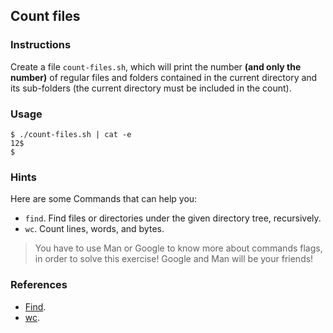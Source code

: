 ## Count files

### Instructions

Create a file `count-files.sh`, which will print the number **(and only the number)** of regular files and folders contained in the current directory and its sub-folders (the current directory must be included in the count).

### Usage

```console
$ ./count-files.sh | cat -e
12$
$
```

### Hints

Here are some Commands that can help you:

- `find`. Find files or directories under the given directory tree, recursively.
- `wc`. Count lines, words, and bytes.

> You have to use Man or Google to know more about commands flags, in order to solve this exercise!
> Google and Man will be your friends!

### References

- [Find](https://manned.org/find).
- [wc](https://www.gnu.org/software/coreutils/wc).
